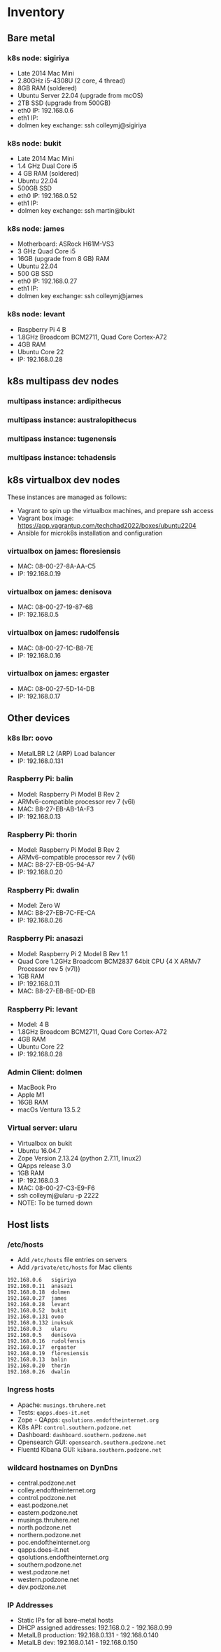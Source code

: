 # Inventory

## Bare metal

### k8s node: sigiriya

- Late 2014 Mac Mini
- 2.80GHz i5-4308U (2 core, 4 thread)
- 8GB RAM (soldered)
- Ubuntu Server 22.04 (upgrade from mcOS)
- 2TB SSD (upgrade from 500GB)
- eth0 IP: 192.168.0.6
- eth1 IP:
- dolmen key exchange: ssh colleymj@sigiriya

### k8s node: bukit

- Late 2014 Mac Mini
- 1.4 GHz Dual Core i5
- 4 GB RAM (soldered)
- Ubuntu 22.04
- 500GB SSD
- eth0 IP: 192.168.0.52
- eth1 IP:
- dolmen key exchange: ssh martin@bukit

### k8s node: james

- Motherboard: ASRock H61M-VS3
- 3 GHz Quad Core i5
- 16GB (upgrade from 8 GB) RAM
- Ubuntu 22.04
- 500 GB SSD
- eth0 IP: 192.168.0.27
- eth1 IP:
- dolmen key exchange: ssh colleymj@james

### k8s node: levant

- Raspberry Pi 4 B
- 1.8GHz Broadcom BCM2711, Quad Core Cortex-A72
- 4GB RAM
- Ubuntu Core 22
- IP: 192.168.0.28

## k8s multipass dev nodes

### multipass instance: ardipithecus

### multipass instance: australopithecus

### multipass instance: tugenensis

### multipass instance: tchadensis

## k8s virtualbox dev nodes

These instances are managed as follows:

- Vagrant to spin up the virtualbox machines, and prepare ssh access
- Vagrant box image: <https://app.vagrantup.com/techchad2022/boxes/ubuntu2204>
- Ansible for microk8s installation and configuration

### virtualbox on james: floresiensis

- MAC: 08-00-27-8A-AA-C5
- IP: 192.168.0.19

### virtualbox on james: denisova

- MAC: 08-00-27-19-87-6B
- IP: 192.168.0.5

### virtualbox on james: rudolfensis

- MAC: 08-00-27-1C-B8-7E
- IP: 192.168.0.16

### virtualbox on james: ergaster

- MAC: 08-00-27-5D-14-DB
- IP: 192.168.0.17

## Other devices

### k8s lbr: oovo

- MetalLBR L2 (ARP) Load balancer
- IP: 192.168.0.131

### Raspberry Pi: balin

- Model: Raspberry Pi Model B Rev 2
- ARMv6-compatible processor rev 7 (v6l)
- MAC: B8-27-EB-AB-1A-F3
- IP: 192.168.0.13

### Raspberry Pi: thorin

- Model: Raspberry Pi Model B Rev 2
- ARMv6-compatible processor rev 7 (v6l)
- MAC: B8-27-EB-05-94-A7
- IP: 192.168.0.20

### Raspberry Pi: dwalin

- Model: Zero W
- MAC: B8-27-EB-7C-FE-CA
- IP: 192.168.0.26

### Raspberry Pi: anasazi

- Model: Raspberry Pi 2 Model B Rev 1.1
- Quad Core 1.2GHz Broadcom BCM2837 64bit CPU {4 X ARMv7 Processor rev 5 (v7l)}
- 1GB RAM
- IP: 192.168.0.11
- MAC: B8-27-EB-BE-0D-EB

### Raspberry Pi: levant

- Model: 4 B
- 1.8GHz Broadcom BCM2711, Quad Core Cortex-A72
- 4GB RAM
- Ubuntu Core 22
- IP: 192.168.0.28

### Admin Client: dolmen

- MacBook Pro
- Apple M1
- 16GB RAM
- macOs Ventura 13.5.2

### Virtual server: ularu

- Virtualbox on bukit
- Ubuntu 16.04.7
- Zope Version 2.13.24 (python 2.7.11, linux2)
- QApps release 3.0
- 1GB RAM
- IP: 192.168.0.3
- MAC: 08-00-27-C3-E9-F6
- ssh colleymj@ularu -p 2222
- NOTE: To be turned down

## Host lists

### /etc/hosts

- Add `/etc/hosts` file entries on servers
- Add `/private/etc/hosts` for Mac clients

```text
192.168.0.6   sigiriya
192.168.0.11  anasazi
192.168.0.18  dolmen
192.168.0.27  james
192.168.0.28  levant
192.168.0.52  bukit
192.168.0.131 ovoo
192.168.0.132 inuksuk
192.168.0.3   ularu
192.168.0.5   denisova
192.168.0.16  rudolfensis
192.168.0.17  ergaster
192.168.0.19  floresiensis
192.168.0.13  balin
192.168.0.20  thorin
192.168.0.26  dwalin
```

### Ingress hosts

- Apache: `musings.thruhere.net`
- Tests: `qapps.does-it.net`
- Zope - QApps: `qsolutions.endoftheinternet.org`
- K8s API: `control.southern.podzone.net`
- Dashboard: `dashboard.southern.podzone.net`
- Opensearch GUI: `opensearch.southern.podzone.net`
- Fluentd Kibana GUI: `kibana.southern.podzone.net`

### wildcard hostnames on DynDns

- central.podzone.net
- colley.endoftheinternet.org
- control.podzone.net
- east.podzone.net
- eastern.podzone.net
- musings.thruhere.net
- north.podzone.net
- northern.podzone.net
- poc.endoftheinternet.org
- qapps.does-it.net
- qsolutions.endoftheinternet.org
- southern.podzone.net
- west.podzone.net
- western.podzone.net
- dev.podzone.net

### IP Addresses

- Static IPs for all bare-metal hosts
- DHCP assigned addresses: 192.168.0.2 - 192.168.0.99
- MetalLB production: 192.168.0.131 - 192.168.0.140
- MetalLB dev: 192.168.0.141 - 192.168.0.150
